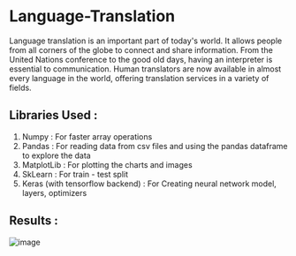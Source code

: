 # Language-Translation


Language translation is an important part of today's world. It allows people from all corners of the globe
to connect and share information. From the United Nations conference to the good old days, having an
interpreter is essential to communication. Human translators are now available in almost every language
in the world, offering translation services in a variety of fields.


## Libraries Used :  
1. Numpy : For faster array operations
2. Pandas : For reading data from csv files and using the pandas dataframe to explore the data
3. MatplotLib : For plotting the charts and images
4. SkLearn : For train - test split
5. Keras (with tensorflow backend) : For Creating neural network model, layers, optimizers

## Results : 

![image](https://user-images.githubusercontent.com/110038824/182673160-80b96e39-33e7-46a6-8839-b7d534f281d7.png)
